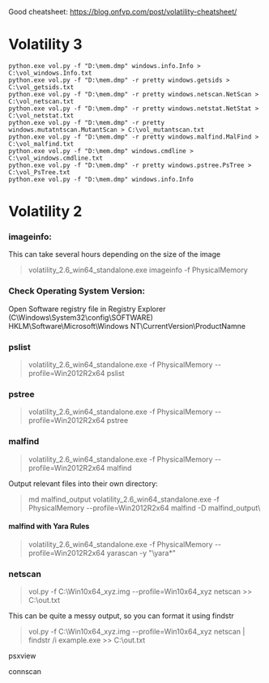 Good cheatsheet: https://blog.onfvp.com/post/volatility-cheatsheet/

# Volatility 3

```
python.exe vol.py -f "D:\mem.dmp" windows.info.Info > C:\vol_windows.Info.txt
python.exe vol.py -f "D:\mem.dmp" -r pretty windows.getsids > C:\vol_getsids.txt
python.exe vol.py -f "D:\mem.dmp" -r pretty windows.netscan.NetScan > C:\vol_netscan.txt
python.exe vol.py -f "D:\mem.dmp" -r pretty windows.netstat.NetStat > C:\vol_netstat.txt
python.exe vol.py -f "D:\mem.dmp" -r pretty windows.mutatntscan.MutantScan > C:\vol_mutantscan.txt
python.exe vol.py -f "D:\mem.dmp" -r pretty windows.malfind.MalFind > C:\vol_malfind.txt
python.exe vol.py -f "D:\mem.dmp" windows.cmdline > C:\vol_windows.cmdline.txt
python.exe vol.py -f "D:\mem.dmp" -r pretty windows.pstree.PsTree > C:\vol_PsTree.txt
python.exe vol.py -f "D:\mem.dmp" windows.info.Info
```

# Volatility 2

### imageinfo:

This can take several hours depending on the size of the image

> volatility_2.6_win64_standalone.exe imageinfo -f PhysicalMemory

### Check Operating System Version: 

Open Software registry file in Registry Explorer (C\Windows\System32\config\SOFTWARE)
HKLM\Software\Microsoft\Windows NT\CurrentVersion\ProductNamne


### pslist

> volatility_2.6_win64_standalone.exe -f PhysicalMemory --profile=Win2012R2x64 pslist

### pstree

> volatility_2.6_win64_standalone.exe -f PhysicalMemory --profile=Win2012R2x64 pstree


### malfind

> volatility_2.6_win64_standalone.exe -f PhysicalMemory --profile=Win2012R2x64 malfind

Output relevant files into their own directory:

> md malfind_output
> volatility_2.6_win64_standalone.exe -f PhysicalMemory --profile=Win2012R2x64 malfind -D malfind_output\

#### malfind with Yara Rules

> volatility_2.6_win64_standalone.exe -f PhysicalMemory --profile=Win2012R2x64 yarascan -y "\yara\*"

### netscan

> vol.py -f C:\Win10x64_xyz.img --profile=Win10x64_xyz netscan >> C:\out.txt

This can be quite a messy output, so you can format it using findstr

> vol.py -f C:\Win10x64_xyz.img --profile=Win10x64_xyz netscan | findstr /i example.exe >> C:\out.txt

psxview

connscan

